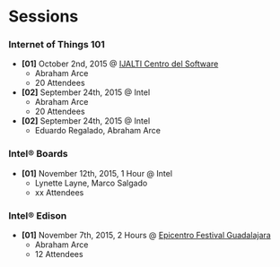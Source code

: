 Sessions
==

### Internet of Things 101
- __[01]__ October 2nd, 2015 @ [IJALTI Centro del Software](http://ijalti.org.mx/parque/centro-del-software/)
  - Abraham Arce
  - 20 Attendees
- __[02]__ September 24th, 2015 @ Intel
  - Abraham Arce
  - 20 Attendees
- __[02]__ September 24th, 2015 @ Intel
  - Eduardo Regalado, Abraham Arce
### Intel® Boards
- __[01]__ November 12th, 2015, 1 Hour @ Intel
  - Lynette Layne, Marco Salgado
  - xx Attendees

### Intel® Edison
- __[01]__ November 7th, 2015, 2 Hours @ [Epicentro Festival Guadalajara](http://www.epicentrofestival.com/)
  - Abraham Arce
  - 12 Attendees
